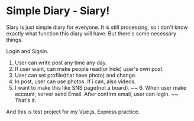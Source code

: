 # Simple Diary - Siary!
Siary is just simple diary for everyone. It is still processing, so i don't know exactly what function this diary will have. But there's some necessary things.  

Login and Signin.  
1. User can write post any time any day.
2. If user want, can make people read(or hide) user's own post.
3. User can set profile(that have photo) and change.
4. In post, user can use photos. If i can, also videos.
5. I want to make this like SNS page(not a board).
~~ 6. When user make account, server send Email. After confirm email, user can login. ~~
That's it.  

And this is test project for my Vue.js, Express practice.
